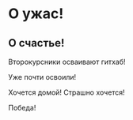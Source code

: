 # О ужас!

## О счастье!

Второкурсники осваивают гитхаб!

Уже почти освоили!

Хочется домой! Страшно хочется!


Победа!
